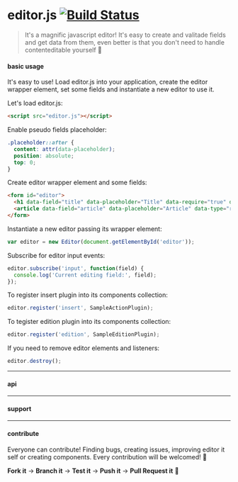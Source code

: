# editor.js [![Build Status](https://travis-ci.org/evandroeisinger/editor.js.svg?branch=master)](https://travis-ci.org/evandroeisinger/editor.js)

> It's a magnific javascript editor! It's easy to create and valitade fields and get data from them, even better is that you don't need to handle contenteditable yourself :8ball: 

#### basic usage

It's easy to use! Load editor.js into your application, create the editor wrapper element, set some fields and instantiate a new editor to use it.

Let's load editor.js:
```html
<script src="editor.js"></script>
```

Enable pseudo fields placeholder:
```css
.placeholder::after { 
  content: attr(data-placeholder);
  position: absolute;
  top: 0;
}
```

Create editor wrapper element and some fields:
```html
<form id="editor">
  <h1 data-field="title" data-placeholder="Title" data-require="true" data-length="60"></h1>
  <article data-field="article" data-placeholder="Article" data-type="rich" data-require="true"></article>
</form>
```

Instantiate a new editor passing its wrapper element:
```javascript
var editor = new Editor(document.getElementById('editor'));
```

Subscribe for editor input events:
```javascript
editor.subscribe('input', function(field) {
  console.log('Current editing field:', field);
});
```

To register insert plugin into its components collection:
```javascript
editor.register('insert', SampleActionPlugin);
```

To tegister edition plugin into its components collection:
```javascript
editor.register('edition', SampleEditionPlugin);
```

If you need to remove editor elements and listeners:
```javascript
editor.destroy();
```
---
#### api



---
#### support



---
#### contribute
Everyone can contribute! Finding bugs, creating issues, improving editor it self or creating components.
Every contribution will be welcomed! :santa: 

**Fork it** -> **Branch it** -> **Test it** -> **Push it** -> **Pull Request it** :gem:  
